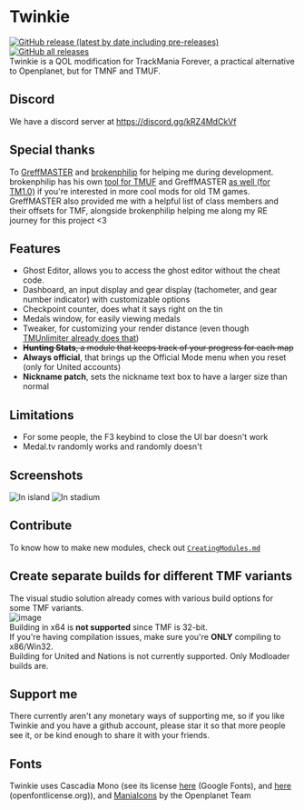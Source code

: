 # Twinkie
[![GitHub release (latest by date including pre-releases)](https://img.shields.io/github/v/release/TwinkieTweaks/Twinkie?include_prereleases)](https://github.com/TwinkieTweaks/Twinkie/releases)
[![GitHub all releases](https://img.shields.io/github/downloads/TwinkieTweaks/Twinkie/total)](https://github.com/TwinkieTweaks/Twinkie/releases)\
Twinkie is a QOL modification for TrackMania Forever, a practical alternative to Openplanet, but for TMNF and TMUF.

## Discord
We have a discord server at https://discord.gg/kRZ4MdCkVf

## Special thanks
To [GreffMASTER](https://github.com/GreffMASTER) and [brokenphilip](https://github.com/brokenphilip) for helping me during development. brokenphilip has his own [tool for TMUF](https://github.com/BulbToys/TMUF) and GreffMASTER [as well (for TM1.0)](https://github.com/GreffMASTER/TMStuff) if you're interested in more cool mods for old TM games.\
GreffMASTER also provided me with a helpful list of class members and their offsets for TMF, alongside brokenphilip helping me along my RE journey for this project <3

## Features
- Ghost Editor, allows you to access the ghost editor without the cheat code.
- Dashboard, an input display and gear display (tachometer, and gear number indicator) with customizable options
- Checkpoint counter, does what it says right on the tin
- Medals window, for easily viewing medals
- Tweaker, for customizing your render distance (even though [TMUnlimiter already does that](https://github.com/tomek0055/TMUnlimiter/wiki/Game-Settings))
- ~~**Hunting Stats**, a module that keeps track of your progress for each map~~
- **Always official**, that brings up the Official Mode menu when you reset (only for United accounts)
- **Nickname patch**, sets the nickname text box to have a larger size than normal

## Limitations
- For some people, the F3 keybind to close the UI bar doesn't work
- Medal.tv randomly works and randomly doesn't

## Screenshots
![In island](https://github.com/user-attachments/assets/f28186ec-e62b-4a3b-9c2a-444ee05aaac6)
![In stadium](https://github.com/user-attachments/assets/b93b3ab0-580a-4346-85f1-046398d7f320)

## Contribute
To know how to make new modules, check out [`CreatingModules.md`](https://github.com/TwinkieTweaks/Twinkie/blob/master/CreatingModules.md)

## Create separate builds for different TMF variants
The visual studio solution already comes with various build options for some TMF variants.\
![image](https://github.com/user-attachments/assets/25da4bde-8146-4740-94d6-d7e75660a87a)\
Building in x64 is **not supported** since TMF is 32-bit.\
If you're having compilation issues, make sure you're **ONLY** compiling to x86/Win32.\
Building for United and Nations is not currently supported. Only Modloader builds are.

## Support me
There currently aren't any monetary ways of supporting me, so if you like Twinkie and you have a github account, please star it so that more people see it, or be kind enough to share it with your friends.

## Fonts
Twinkie uses Cascadia Mono (see its license [here](https://fonts.google.com/specimen/Cascadia+Mono/license) (Google Fonts), and [here](https://openfontlicense.org/open-font-license-official-text/) (openfontlicense.org)), and [ManiaIcons](https://github.com/openplanet-nl/maniaicons) by the Openplanet Team
